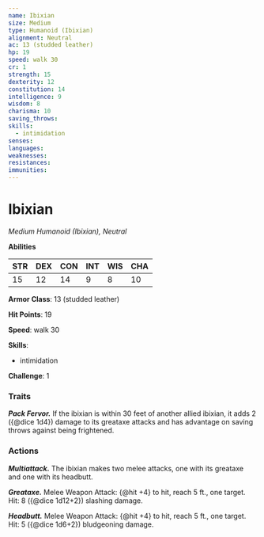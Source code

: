 ```yaml
---
name: Ibixian
size: Medium
type: Humanoid (Ibixian)
alignment: Neutral
ac: 13 (studded leather)
hp: 19
speed: walk 30
cr: 1
strength: 15
dexterity: 12
constitution: 14
intelligence: 9
wisdom: 8
charisma: 10
saving_throws:
skills:
  - intimidation
senses: 
languages:
weaknesses:
resistances:
immunities:
---
```


# Ibixian

*Medium Humanoid (Ibixian), Neutral*

**Abilities**

| STR | DEX | CON | INT | WIS | CHA |
| --- | --- | --- | --- | --- | --- |
| 15 | 12 | 14 | 9 | 8 | 10 |

**Armor Class**: 13 (studded leather)

**Hit Points**: 19

**Speed**: walk 30

**Skills**:
  - intimidation

**Challenge**: 1

### Traits
***Pack Fervor.*** If the ibixian is within 30 feet of another allied ibixian, it adds 2 ({@dice 1d4}) damage to its greataxe attacks and has advantage on saving throws against being frightened.

### Actions
***Multiattack.*** The ibixian makes two melee attacks, one with its greataxe and one with its headbutt.

***Greataxe.*** Melee Weapon Attack: {@hit +4} to hit, reach 5 ft., one target. Hit: 8 ({@dice 1d12+2}) slashing damage.

***Headbutt.*** Melee Weapon Attack: {@hit +4} to hit, reach 5 ft., one target. Hit: 5 ({@dice 1d6+2}) bludgeoning damage.

